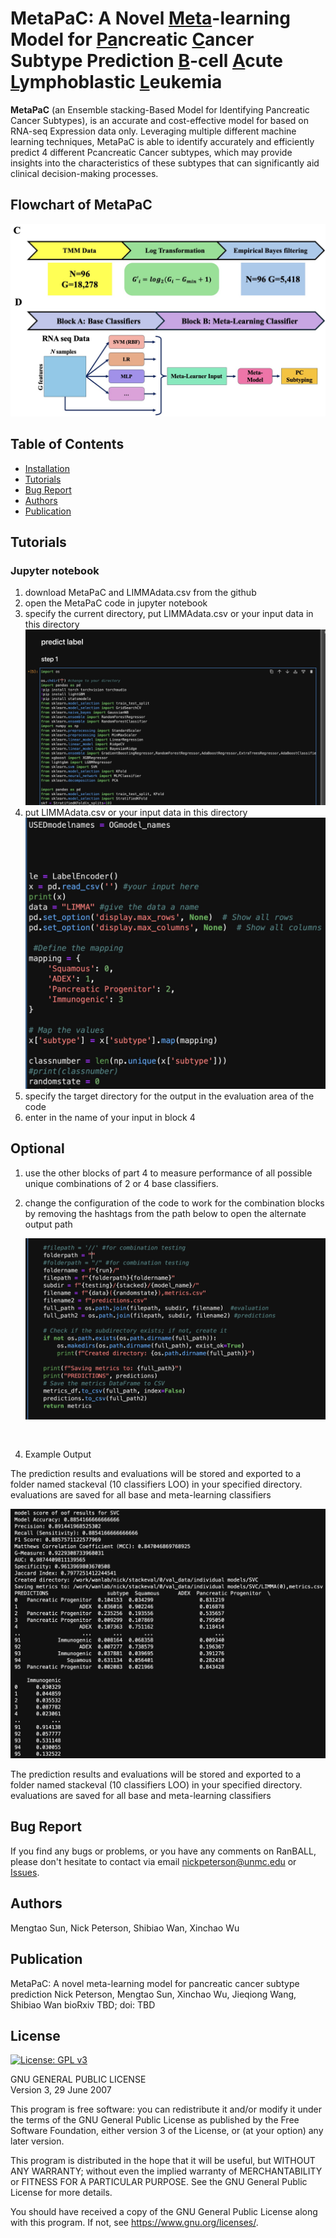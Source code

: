 # MetaPaC: A Novel <ins>Meta</ins>-learning Model for <ins>Pa</ins>ncreatic <ins>C</ins>ancer Subtype Prediction <ins>B</ins>-cell <ins>A</ins>cute <ins>L</ins>ymphoblastic <ins>L</ins>eukemia
**MetaPaC** (an Ensemble stacking-Based Model for Identifying Pancreatic Cancer Subtypes), is an accurate and cost-effective model for based on RNA-seq Expression data only. Leveraging multiple different machine learning techniques, MetaPaC is able to identify accurately and efficiently predict 4 different Pcancreatic Cancer subtypes, which may provide insights into the characteristics of these subtypes that can significantly aid clinical decision-making processes.

## Flowchart of MetaPaC
![Flowchart of MetaPaC](Flowchart.png)

## Table of Contents
- [Installation](#installation)
- [Tutorials](#Tutorials)
- [Bug Report](#Bug-Report)
- [Authors](#Authors)
- [Publication](#Publication)

## Tutorials
### Jupyter notebook
1. download MetaPaC and LIMMAdata.csv from the github
2. open the MetaPaC code in jupyter notebook
3. specify the current directory, put LIMMAdata.csv or your input data in this directory
   ![Specify the Directory](directory.png)
4. put LIMMAdata.csv or your input data in this directory
   ![Specify the Input](input.png)
5. specify the target directory for the output in the evaluation area of the code
6. enter in the name of your input in block 4
## Optional
1. use the other blocks of part 4 to measure performance of all possible unique combinations of 2 or 4 base classifiers.
2. change the configuration of the code to work for the combination blocks by removing the hashtags from the path below to open the alternate output path
   
   ![Output pathways](outputpath.png)
   
```


```

4. Example Output

The prediction results and evaluations will be stored and exported to a folder named stackeval (10 classifiers LOO) in your specified directory.
evaluations are saved for all base and meta-learning classifiers

![Example Outputs](OUTPUTgithub.png)

The prediction results and evaluations will be stored and exported to a folder named stackeval (10 classifiers LOO) in your specified directory.
evaluations are saved for all base and meta-learning classifiers

## Bug Report

If you find any bugs or problems, or you have any comments on RanBALL, please don't hesitate to contact via email nickpeterson@unmc.edu or [Issues](https://github.com/wan-mlab/MetaPaC/issues).

## Authors
Mengtao Sun, Nick Peterson, Shibiao Wan, Xinchao Wu

## Publication
MetaPaC: A novel meta-learning model for pancreatic cancer subtype prediction
Nick Peterson, Mengtao Sun, Xinchao Wu, Jieqiong Wang, Shibiao Wan
bioRxiv TBD; doi: TBD

## License 

[![License: GPL v3](https://img.shields.io/badge/License-GPL%20v3-blue.svg)](https://www.gnu.org/licenses/gpl-3.0)

GNU GENERAL PUBLIC LICENSE  
Version 3, 29 June 2007

This program is free software: you can redistribute it and/or modify
it under the terms of the GNU General Public License as published by
the Free Software Foundation, either version 3 of the License, or
(at your option) any later version.

This program is distributed in the hope that it will be useful,
but WITHOUT ANY WARRANTY; without even the implied warranty of
MERCHANTABILITY or FITNESS FOR A PARTICULAR PURPOSE.  See the
GNU General Public License for more details.

You should have received a copy of the GNU General Public License
along with this program.  If not, see <https://www.gnu.org/licenses/>.
